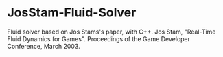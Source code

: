 # JosStam-Fluid-Solver
Fluid solver based on Jos Stams's paper, with C++.
Jos Stam, "Real-Time Fluid Dynamics for Games". Proceedings of the Game Developer Conference, March 2003.
